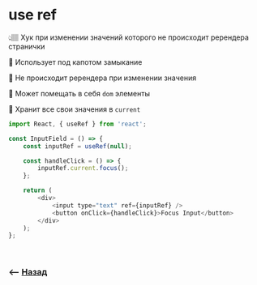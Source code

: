 # use ref
👆🏽 Хук при изменении значений которого не происходит ререндера странички

🔹 Использует под капотом замыкание  

🔹 Не происходит ререндера при изменении значения

🔹 Может помещать в себя `dom` элементы

🔹 Хранит все свои значения в `current`

```javascript
import React, { useRef } from 'react';

const InputField = () => {
    const inputRef = useRef(null);

    const handleClick = () => {
        inputRef.current.focus();
    };

    return (
        <div>
            <input type="text" ref={inputRef} />
            <button onClick={handleClick}>Focus Input</button>
        </div>
    );
};
```


<br>

### ⟵ **<a href="../../readme.md">Назад</a>**
